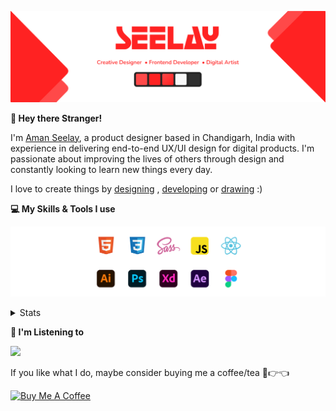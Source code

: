 [![banner](./images/seelay.svg)](https://www.seelay.in)

**👋 Hey there Stranger!**

I'm [Aman Seelay](https://www.seelay.in), a product designer based in Chandigarh, India with experience in delivering end-to-end UX/UI design for digital products. I'm passionate about improving the lives of others through design and constantly looking to learn new things every day.

I love to create things by [designing](https://www.seelay.in/#work) , [developing](https://www.seelay.in/#projects) or [drawing](https://art.seelay.in) :)

**💻 My Skills & Tools I use**

[![banner](./images/skills&tools.svg)](https://www.seelay.in/about)

<details>
  <summary>Stats</summary>

---

<!--START_SECTION:waka-->
![Profile Views](http://img.shields.io/badge/Profile%20Views-1-blue)

**🐱 My GitHub Data** 

> 🏆 273 Contributions in the Year 2022
 > 
> 📦 662.7 kB Used in GitHub's Storage 
 > 
> 💼 Opted to Hire
 > 
> 📜 2 Public Repositories 
 > 
> 🔑 34 Private Repositories  
 > 
**I'm a Night 🦉** 

```text
🌞 Morning    138 commits    ████░░░░░░░░░░░░░░░░░░░░░   16.45% 
🌆 Daytime    133 commits    ████░░░░░░░░░░░░░░░░░░░░░   15.85% 
🌃 Evening    261 commits    ███████░░░░░░░░░░░░░░░░░░   31.11% 
🌙 Night      307 commits    █████████░░░░░░░░░░░░░░░░   36.59%

```
📅 **I'm Most Productive on Monday** 

```text
Monday       157 commits    ████░░░░░░░░░░░░░░░░░░░░░   18.71% 
Tuesday      86 commits     ██░░░░░░░░░░░░░░░░░░░░░░░   10.25% 
Wednesday    111 commits    ███░░░░░░░░░░░░░░░░░░░░░░   13.23% 
Thursday     153 commits    ████░░░░░░░░░░░░░░░░░░░░░   18.24% 
Friday       119 commits    ███░░░░░░░░░░░░░░░░░░░░░░   14.18% 
Saturday     91 commits     ██░░░░░░░░░░░░░░░░░░░░░░░   10.85% 
Sunday       122 commits    ███░░░░░░░░░░░░░░░░░░░░░░   14.54%

```


📊 **This Week I Spent My Time On** 

```text
⌚︎ Time Zone: Asia/Kolkata

💬 Programming Languages: 
JavaScript               13 mins             █████████████████████░░░░   83.76% 
JSON                     2 mins              ████░░░░░░░░░░░░░░░░░░░░░   16.24%

🔥 Editors: 
VS Code                  15 mins             █████████████████████████   100.0%

💻 Operating System: 
Windows                  15 mins             █████████████████████████   100.0%

```

**I Mostly Code in JavaScript** 

```text
JavaScript               27 repos            ███████████████████░░░░░░   77.14% 
TypeScript               8 repos             █████░░░░░░░░░░░░░░░░░░░░   22.86%

```



 Last Updated on 19/09/2022 07:24:02 UTC
<!--END_SECTION:waka-->

---

 </details>

**🎵 I'm Listening to**

<object data="https://now-play.vercel.app/api/generate?uid=7a17a86e-d6b7-43b5-8d9c-1d6dae42a779" >

  <img src="https://now-play.vercel.app/api/generate?uid=7a17a86e-d6b7-43b5-8d9c-1d6dae42a779" />

</object>

If you like what I do, maybe consider buying me a coffee/tea 🥺👉👈

<a href="https://www.buymeacoffee.com/seelay" target="_blank"><img src="https://cdn.buymeacoffee.com/buttons/v2/default-red.png" alt="Buy Me A Coffee" width="150" ></a>
